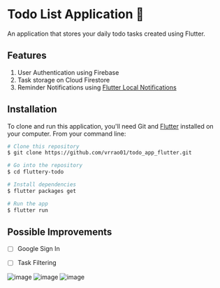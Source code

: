 # Todo List Application 📃
An application that stores your daily todo tasks created using Flutter. 

## Features
1. User Authentication using Firebase
2. Task storage on Cloud Firestore
3. Reminder Notifications using [Flutter Local Notifications](https://pub.dev/packages/flutter_local_notifications/changelog)

## Installation 
To clone and run this application, you'll need Git and [Flutter](https://flutter.dev/docs/get-started/install) installed on your computer. From your command line:
```bash
# Clone this repository
$ git clone https://github.com/vrrao01/todo_app_flutter.git

# Go into the repository
$ cd fluttery-todo

# Install dependencies
$ flutter packages get

# Run the app
$ flutter run
```

## Possible Improvements
- [ ] Google Sign In
- [ ] Task Filtering


![image](https://user-images.githubusercontent.com/68664921/120219895-8db10a80-c259-11eb-948a-00566175ab7a.png)
![image](https://user-images.githubusercontent.com/68664921/120220029-bdf8a900-c259-11eb-89e9-35b51f31e5f0.png)
![image](https://user-images.githubusercontent.com/68664921/120220048-c51fb700-c259-11eb-9770-698970fff3af.png)
